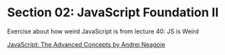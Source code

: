 # Section 02: JavaScript Foundation II
Exercise about how weird JavaScript is from lecture 40: JS is Weird

[JavaScript: The Advanced Concepts by Andrei Neagoie](https://www.udemy.com/course/advanced-javascript-concepts/)
